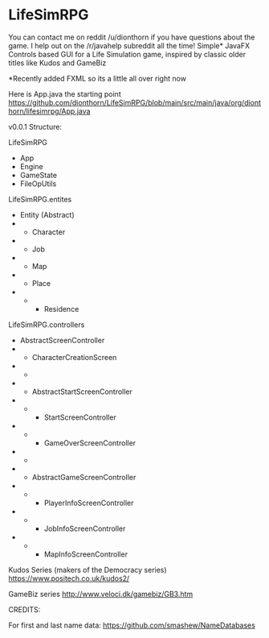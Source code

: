 # LifeSimRPG
You can contact me on reddit /u/dionthorn if you have questions about the game. I help out on the /r/javahelp subreddit all the time!
Simple* JavaFX Controls based GUI for a Life Simulation game, inspired by classic older titles like Kudos and GameBiz

*Recently added FXML so its a little all over right now

Here is App.java the starting point
https://github.com/dionthorn/LifeSimRPG/blob/main/src/main/java/org/dionthorn/lifesimrpg/App.java

v0.0.1 Structure:

LifeSimRPG
+ App
+ Engine
+ GameState
+ FileOpUtils
      
LifeSimRPG.entites
+ Entity (Abstract)
+ +  Character
+ +  Job
+ +  Map
+ +  Place
+ + +  Residence
            
LifeSimRPG.controllers
+ AbstractScreenController
+ + CharacterCreationScreen
+ +
+ + AbstractStartScreenController
+ + + StartScreenController
+ + + GameOverScreenController
+ +
+ + AbstractGameScreenController
+ + + PlayerInfoScreenController
+ + + JobInfoScreenController
+ + + MapInfoScreenController

Kudos Series (makers of the Democracy series)
https://www.positech.co.uk/kudos2/
 
GameBiz series
http://www.veloci.dk/gamebiz/GB3.htm

CREDITS:

For first and last name data:
https://github.com/smashew/NameDatabases
